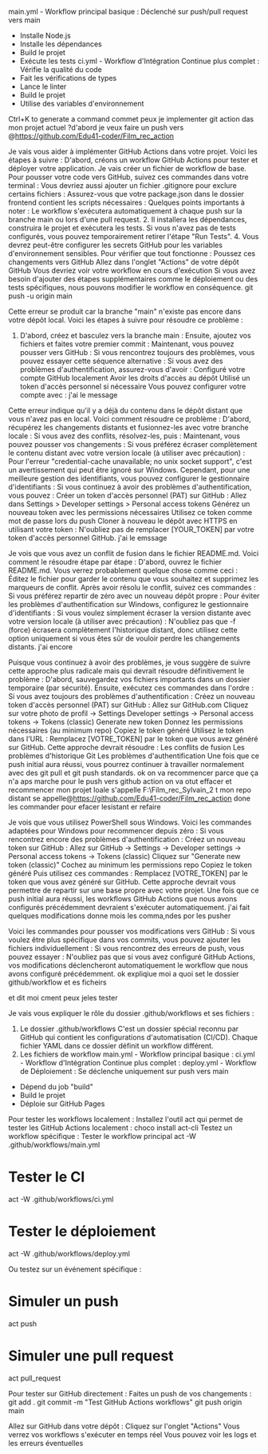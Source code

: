main.yml - Workflow principal basique :
 Déclenché sur push/pull request vers main
- Installe Node.js
- Installe les dépendances
- Build le projet
- Exécute les tests
ci.yml - Workflow d'Intégration Continue plus complet :
 Vérifie la qualité du code
- Fait les vérifications de types
- Lance le linter
- Build le projet
- Utilise des variables d'environnement


Ctrl+K to generate a command
commet peux je implementer git action das mon projet actuel ?d'abord je veux faire un push vers @https://github.com/Edu41-coder/Film_rec_action 

Je vais vous aider à implémenter GitHub Actions dans votre projet. Voici les étapes à suivre :
D'abord, créons un workflow GitHub Actions pour tester et déployer votre application. Je vais créer un fichier de workflow de base.
Pour pousser votre code vers GitHub, suivez ces commandes dans votre terminal :
Vous devriez aussi ajouter un fichier .gitignore pour exclure certains fichiers :
Assurez-vous que votre package.json dans le dossier frontend contient les scripts nécessaires :
Quelques points importants à noter :
Le workflow s'exécutera automatiquement à chaque push sur la branche main ou lors d'une pull request.
2. Il installera les dépendances, construira le projet et exécutera les tests.
Si vous n'avez pas de tests configurés, vous pouvez temporairement retirer l'étape "Run Tests".
4. Vous devrez peut-être configurer les secrets GitHub pour les variables d'environnement sensibles.
Pour vérifier que tout fonctionne :
Poussez ces changements vers GitHub
Allez dans l'onglet "Actions" de votre dépôt GitHub
Vous devriez voir votre workflow en cours d'exécution
Si vous avez besoin d'ajouter des étapes supplémentaires comme le déploiement ou des tests spécifiques, nous pouvons modifier le workflow en conséquence.
git push -u origin main


Cette erreur se produit car la branche "main" n'existe pas encore dans votre dépôt local. Voici les étapes à suivre pour résoudre ce problème :
1. D'abord, créez et basculez vers la branche main :
Ensuite, ajoutez vos fichiers et faites votre premier commit :
Maintenant, vous pouvez pousser vers GitHub :
Si vous rencontrez toujours des problèmes, vous pouvez essayer cette séquence alternative :
Si vous avez des problèmes d'authentification, assurez-vous d'avoir :
Configuré votre compte GitHub localement
Avoir les droits d'accès au dépôt
Utilisé un token d'accès personnel si nécessaire
Vous pouvez configurer votre compte avec :
j'ai le message


Cette erreur indique qu'il y a déjà du contenu dans le dépôt distant que vous n'avez pas en local. Voici comment résoudre ce problème :
D'abord, récupérez les changements distants et fusionnez-les avec votre branche locale :
Si vous avez des conflits, résolvez-les, puis :
Maintenant, vous pouvez pousser vos changements :
Si vous préférez écraser complètement le contenu distant avec votre version locale (à utiliser avec précaution) :
Pour l'erreur "credential-cache unavailable; no unix socket support", c'est un avertissement qui peut être ignoré sur Windows. Cependant, pour une meilleure gestion des identifiants, vous pouvez configurer le gestionnaire d'identifiants :
Si vous continuez à avoir des problèmes d'authentification, vous pouvez :
Créer un token d'accès personnel (PAT) sur GitHub :
Allez dans Settings > Developer settings > Personal access tokens
Générez un nouveau token avec les permissions nécessaires
Utilisez ce token comme mot de passe lors du push
Cloner à nouveau le dépôt avec HTTPS en utilisant votre token :
N'oubliez pas de remplacer [YOUR_TOKEN] par votre token d'accès personnel GitHub.
j'ai le emssage


Je vois que vous avez un conflit de fusion dans le fichier README.md. Voici comment le résoudre étape par étape :
D'abord, ouvrez le fichier README.md. Vous verrez probablement quelque chose comme ceci :
Éditez le fichier pour garder le contenu que vous souhaitez et supprimez les marqueurs de conflit.
Après avoir résolu le conflit, suivez ces commandes :
Si vous préférez repartir de zéro avec un nouveau dépôt propre :
Pour éviter les problèmes d'authentification sur Windows, configurez le gestionnaire d'identifiants :
Si vous voulez simplement écraser la version distante avec votre version locale (à utiliser avec précaution) :
N'oubliez pas que -f (force) écrasera complètement l'historique distant, donc utilisez cette option uniquement si vous êtes sûr de vouloir perdre les changements distants.
j'ai encore


Puisque vous continuez à avoir des problèmes, je vous suggère de suivre cette approche plus radicale mais qui devrait résoudre définitivement le problème :
D'abord, sauvegardez vos fichiers importants dans un dossier temporaire (par sécurité).
Ensuite, exécutez ces commandes dans l'ordre :
Si vous avez toujours des problèmes d'authentification :
Créez un nouveau token d'accès personnel (PAT) sur GitHub :
Allez sur GitHub.com
Cliquez sur votre photo de profil → Settings
Developer settings → Personal access tokens → Tokens (classic)
Generate new token
Donnez les permissions nécessaires (au minimum repo)
Copiez le token généré
Utilisez le token dans l'URL :
Remplacez [VOTRE_TOKEN] par le token que vous avez généré sur GitHub.
Cette approche devrait résoudre :
Les conflits de fusion
Les problèmes d'historique Git
Les problèmes d'authentification
Une fois que ce push initial aura réussi, vous pourrez continuer à travailler normalement avec des git pull et git push standards.
ok on va recommencer parce que ça n'a aps marche pour le push vers github action
on va otut effacer et recommencer
mon projet loale s'appelle  F:\Film_rec_Sylvain_2 t mon  repo distant se  appelle@https://github.com/Edu41-coder/Film_rec_action 
done les commander pour efacer lesistant er refaire


Je vois que vous utilisez PowerShell sous Windows. Voici les commandes adaptées pour Windows pour recommencer depuis zéro :
Si vous rencontrez encore des problèmes d'authentification :
Créez un nouveau token sur GitHub :
Allez sur GitHub → Settings → Developer settings → Personal access tokens → Tokens (classic)
Cliquez sur "Generate new token (classic)"
Cochez au minimum les permissions repo
Copiez le token généré
Puis utilisez ces commandes :
Remplacez [VOTRE_TOKEN] par le token que vous avez généré sur GitHub.
Cette approche devrait vous permettre de repartir sur une base propre avec votre projet. Une fois que ce push initial aura réussi, les workflows GitHub Actions que nous avons configurés précédemment devraient s'exécuter automatiquement.
j'ai fait quelques modifications donne mois les comma,ndes por les pusher

Voici les commandes pour pousser vos modifications vers GitHub :
Si vous voulez être plus spécifique dans vos commits, vous pouvez ajouter les fichiers individuellement :
Si vous rencontrez des erreurs de push, vous pouvez essayer :
N'oubliez pas que si vous avez configuré GitHub Actions, vos modifications déclencheront automatiquement le workflow que nous avons configuré précédemment.
ok expliqiue moi a quoi set le dossier github/workflow et es ficheirs

et dit moi cment peux jeles tester

Je vais vous expliquer le rôle du dossier .github/workflows et ses fichiers :
1. Le dossier .github/workflows
C'est un dossier spécial reconnu par GitHub qui contient les configurations d'automatisation (CI/CD). Chaque fichier YAML dans ce dossier définit un workflow différent.
2. Les fichiers de workflow
main.yml - Workflow principal basique :
ci.yml - Workflow d'Intégration Continue plus complet :
deploy.yml - Workflow de Déploiement :
Se déclenche uniquement sur push vers main
- Dépend du job "build"
- Build le projet
- Déploie sur GitHub Pages

Pour tester les workflows localement :
Installez l'outil act qui permet de tester les GitHub Actions localement :
choco install act-cli
Testez un workflow spécifique :
 Tester le workflow principal
act -W .github/workflows/main.yml

# Tester le CI
act -W .github/workflows/ci.yml

# Tester le déploiement
act -W .github/workflows/deploy.yml

Ou testez sur un événement spécifique :
# Simuler un push
act push

# Simuler une pull request
act pull_request

Pour tester sur GitHub directement :
Faites un push de vos changements :
git add .
git commit -m "Test GitHub Actions workflows"
git push origin main

Allez sur GitHub dans votre dépôt :
Cliquez sur l'onglet "Actions"
Vous verrez vos workflows s'exécuter en temps réel
Vous pouvez voir les logs et les erreurs éventuelles

